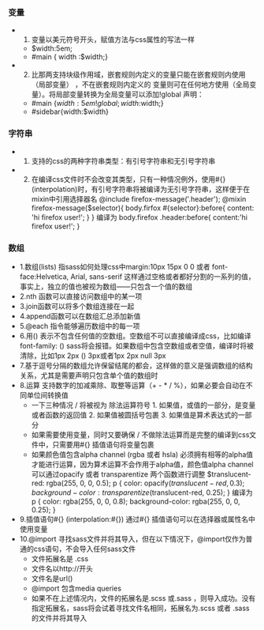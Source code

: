 ### 变量
* 1. 变量以美元符号开头，赋值方法与css属性的写法一样
  *  $width:5em;
  *  #main { width :$width;}
* 2. 比那两支持块级作用域，嵌套规则内定义的变量只能在嵌套规则内使用（局部变量） ，不在嵌套规则内定义的 变量则可在任何地方使用（全局变量）。将局部变量转换为全局变量可以添加!global 声明：
  *   #main {$width:5em !global;width:$width;} 
  *   #sidebar{width:$width}
### 字符串
* 1. 支持的css的两种字符串类型：有引号字符串和无引号字符串
* 2. 在编译css文件时不会改变其类型，只有一种情况例外，使用#{}(interpolation)时，有引号字符串将被编译为无引号字符串，这样便于在mixin中引用选择器名
    @include firefox-message('.header');
    @mixin firefox-message($selector){
        body.firfox #{selector}:before{
            content: 'hi firefox user!';
        }
    } 
    编译为
    body.firefox .header:before{
        content:'hi firefox user!';
    }
### 数组
* 1.数组(lists) 指sass如何处理css中margin:10px 15px 0 0 或者 font-face:Helvetica, Arial, sans-serif 这样通过空格或者都好分割的一系列的值，事实上，独立的值也被视为数组——只包含一个值的数组
* 2.nth 函数可以直接访问数组中的某一项
* 3.join函数可以将多个数组连接在一起
* 4.append函数可以在数组汇总添加新值
* 5.@each 指令能够遍历数组中的每一项
* 6.用() 表示不包含任何值的空数组。空数组不可以直接编译成css，比如编译font-family: ()   sass将会报错。如果数组中包含空数组或者空值，编译时将被清除，比如1px 2px () 3px或者1px 2px null 3px
* 7.基于逗号分隔的数组允许保留结尾的都会，这样做的意义是强调数组的结构关系，尤其是需要声明只包含单个值的数组时
* 8.运算 支持数字的加减乘除、取整等运算（+ - * / %），如果必要会自动在不同单位间转换值
  * 一下三种情况 / 将被视为 除法运算符号
        1. 如果值，或值的一部分，是变量或者函数的返回值
        2. 如果值被圆括号包裹
        3. 如果值是算术表达式的一部分
  * 如果需要使用变量，同时又要确保 / 不做除法运算而是完整的编译到css文件中，只需要用#{} 插值语句将变量包裹  
  * 如果颜色值包含alpha channel (rgba 或者 hsla) 必须拥有相等的alpha值才能进行运算，因为算术运算不会作用于alpha值，颜色值alpha channel 可以通过opacify 或者 transparentize 两个函数进行调整
        $translucent-red: rgba(255, 0, 0, 0.5);
        p {
            color: opacify($translucent-red, 0.3);
            background-color: transparentize($translucent-red, 0.25);
        }
        编译为
        p {
            color: rgba(255, 0, 0, 0.8);
            background-color: rgba(255, 0, 0, 0.25); 
        }
* 9.插值语句#{} (interpolation:#{}) 通过#{} 插值语句可以在选择器或属性名中使用变量
* 10.@import 寻找sass文件并将其导入，但在以下情况下，@import仅作为普通的css语句，不会导入任何sass文件
  * 文件拓展名是 .css
  * 文件名以http://开头
  * 文件名是url()
  * @import 包含media queries
  * 如果不在上述情况内，文件的拓展名是.scss 或.sass ，则导入成功。没有指定拓展名，sass将会试着寻找文件名相同，拓展名为.scss 或者 .sass 的文件并将其导入